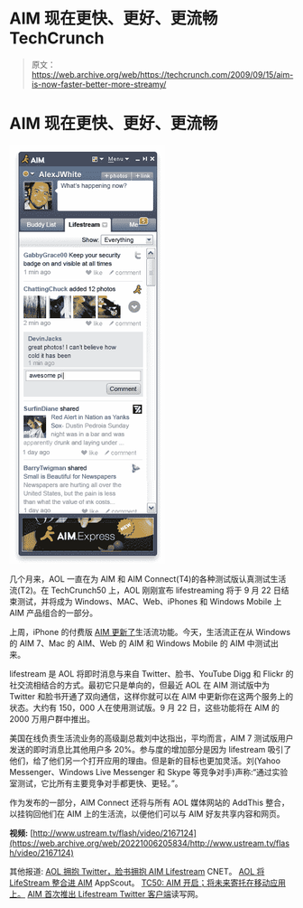 # AIM 现在更快、更好、更流畅 TechCrunch

> 原文：<https://web.archive.org/web/https://techcrunch.com/2009/09/15/aim-is-now-faster-better-more-streamy/>

# AIM 现在更快、更好、更流畅

![](img/4a6daca75d62c63f1a779bc52ec3c4d1.png)

几个月来，AOL 一直在为 AIM 和 AIM Connect(T4)的各种测试版认真测试生活流(T2)。在 TechCrunch50 上，AOL 刚刚宣布 lifestreaming 将于 9 月 22 日结束测试，并将成为 Windows、MAC、Web、iPhones 和 Windows Mobile 上 AIM 产品组合的一部分。

上周，iPhone 的付费版 [AIM 更新了](https://web.archive.org/web/20221006205834/http://www.beta.techcrunch.com/2009/09/10/aim-update-brings-your-lifestream-to-the-iphone/)生活流功能。今天，生活流正在从 Windows 的 AIM 7、Mac 的 AIM、Web 的 AIM 和 Windows Mobile 的 AIM 中测试出来。

lifestream 是 AOL 将即时消息与来自 Twitter、脸书、YouTube Digg 和 Flickr 的社交流相结合的方式。最初它只是单向的，但最近 AOL 在 AIM 测试版中为 Twitter 和脸书开通了双向通信，这样你就可以在 AIM 中更新你在这两个服务上的状态。大约有 150，000 人在使用测试版。9 月 22 日，这些功能将在 AIM 的 2000 万用户群中推出。

美国在线负责生活流业务的高级副总裁刘中达指出，平均而言，AIM 7 测试版用户发送的即时消息比其他用户多 20%。参与度的增加部分是因为 lifestream 吸引了他们，给了他们另一个打开应用的理由。但是新的目标也更加灵活。刘(Yahoo Messenger、Windows Live Messenger 和 Skype 等竞争对手)声称:“通过实验室测试，它比所有主要竞争对手都更快、更轻。”。

作为发布的一部分，AIM Connect 还将与所有 AOL 媒体网站的 AddThis 整合，以挂钩回他们在 AIM 上的生活流，以便他们可以与 AIM 好友共享内容和网页。

**视频:**
[http://www.ustream.tv/flash/video/2167124](https://web.archive.org/web/20221006205834/http://www.ustream.tv/flash/video/2167124)

其他报道:
[AOL 拥抱 Twitter，脸书拥抱 AIM Lifestream](https://web.archive.org/web/20221006205834/http://news.cnet.com/8301-19882_3-10352848-250.html) CNET。
[AOL 将 LifeStream 整合进 AIM](https://web.archive.org/web/20221006205834/http://www.appscout.com/2009/09/aol_integrates_lifestream_into.php) AppScout。
[TC50: AIM 开启；将未来寄托在移动应用上。](https://web.archive.org/web/20221006205834/http://venturebeat.com/2009/09/15/aim-opens-up-pegs-its-future-on-mobile-apps/) [AIM 首次推出 Lifestream Twitter 客户端](https://web.archive.org/web/20221006205834/http://www.readwriteweb.com/archives/aim_debuts_lifestream_twitter_client.php)读写网。